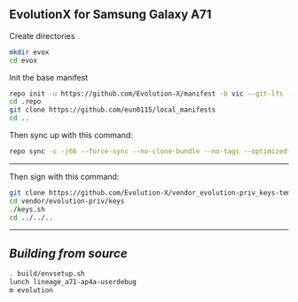 EvolutionX for Samsung Galaxy A71
------------------------------------

Create directories
```bash
mkdir evox
cd evox
```

Init the base manifest

```bash
repo init -u https://github.com/Evolution-X/manifest -b vic --git-lfs --depth=1
cd .repo 
git clone https://github.com/eun0115/local_manifests
cd ..
```

Then sync up with this command:
```bash
repo sync -c -j66 --force-sync --no-clone-bundle --no-tags --optimized-fetch
```
-------------

Then sign with this command:
```bash
git clone https://github.com/Evolution-X/vendor_evolution-priv_keys-template vendor/evolution-priv/keys
cd vendor/evolution-priv/keys
./keys.sh
cd ../../..
```
-------------

_Building from source_
---------------
```bash
. build/envsetup.sh
lunch lineage_a71-ap4a-userdebug
m evolution
```
